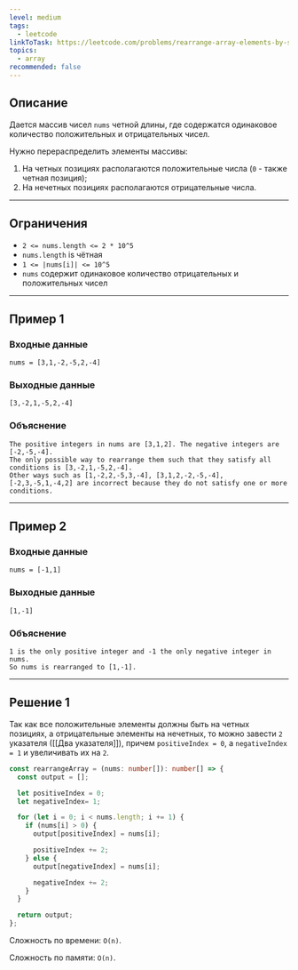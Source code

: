 ```yaml
---
level: medium
tags:
  - leetcode
linkToTask: https://leetcode.com/problems/rearrange-array-elements-by-sign/
topics:
  - array
recommended: false
---
```

## Описание

Дается массив чисел `nums` четной длины, где содержатся одинаковое количество положительных и отрицательных чисел.

Нужно перераспределить элементы массивы:
1. На четных позициях располагаются положительные числа (`0` - также четная позиция);
2. На нечетных позициях располагаются отрицательные числа.

---
## Ограничения

- `2 <= nums.length <= 2 * 10^5`
- `nums.length` is чётная
- `1 <= |nums[i]| <= 10^5`
- `nums` содержит одинаковое количество отрицательных и положительных чисел

---
## Пример 1

### Входные данные

```
nums = [3,1,-2,-5,2,-4]
```
### Выходные данные

```
[3,-2,1,-5,2,-4]
```
### Объяснение

```
The positive integers in nums are [3,1,2]. The negative integers are [-2,-5,-4].
The only possible way to rearrange them such that they satisfy all conditions is [3,-2,1,-5,2,-4].
Other ways such as [1,-2,2,-5,3,-4], [3,1,2,-2,-5,-4], [-2,3,-5,1,-4,2] are incorrect because they do not satisfy one or more conditions.
```

---
## Пример 2

### Входные данные

```
nums = [-1,1]
```
### Выходные данные

```
[1,-1]
```
### Объяснение

```
1 is the only positive integer and -1 the only negative integer in nums.
So nums is rearranged to [1,-1].
```

---
## Решение 1

Так как все положительные элементы должны быть на четных позициях, а отрицательные элементы на нечетных, то можно завести `2` указателя ([[Два указателя]]), причем `positiveIndex = 0`, а `negativeIndex = 1` и увеличивать их на `2`.

```typescript
const rearrangeArray = (nums: number[]): number[] => {
  const output = [];

  let positiveIndex = 0;
  let negativeIndex= 1;

  for (let i = 0; i < nums.length; i += 1) {
    if (nums[i] > 0) {
      output[positiveIndex] = nums[i];

      positiveIndex += 2;
    } else {
      output[negativeIndex] = nums[i];

      negativeIndex += 2;
    }
  }

  return output;
};
```

Сложность по времени: `O(n)`.

Сложность по памяти: `O(n)`.